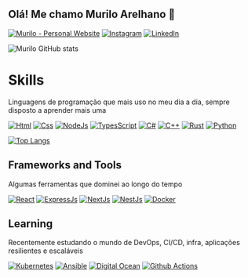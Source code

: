 ## Olá! Me chamo Murilo Arelhano 👋 

[![Murilo - Personal Website](https://img.shields.io/badge/Murilo-Personal_Website-2ea44f?style=for-the-badge)](https://muriloarelhano.com.br/)
[![Instagram](https://img.shields.io/badge/Instagram-100000?style=for-the-badge&logo=instagram&logoColor=white)](https://www.instagram.com/murilo_arelhano/)
[![LinkedIn](https://img.shields.io/badge/LinkedIn-0077B5?style=for-the-badge&logo=linkedin&logoColor=white)](https://www.linkedin.com/in/muriloarelhano/)


![Murilo GitHub stats](https://github-readme-stats.vercel.app/api?username=MuriloArelhano&show_icons=true&theme=dark)

# Skills

Linguagens de programação que mais uso no meu dia a dia, sempre disposto a aprender mais uma

[![Html](https://img.shields.io/badge/HTML5-E34F26?style=for-the-badge&logo=html5&logoColor=white)]()
[![Css](https://img.shields.io/badge/CSS3-1572B6?style=for-the-badge&logo=css3&logoColor=white)]()
[![NodeJs](https://img.shields.io/badge/Node.js-43853D?style=for-the-badge&logo=node.js&logoColor=white)]()
[![TypesScript](https://img.shields.io/badge/TypeScript-007ACC?style=for-the-badge&logo=typescript&logoColor=white)]()
[![C#](https://img.shields.io/badge/C%23-239120?style=for-the-badge&logo=c-sharp&logoColor=white)]()
[![C++](https://img.shields.io/badge/C%2B%2B-00599C?style=for-the-badge&logo=c%2B%2B&logoColor=white)]()
[![Rust](https://img.shields.io/badge/Rust-000000?style=for-the-badge&logo=rust&logoColor=white)]()
[![Python](https://img.shields.io/badge/Python-14354C?style=for-the-badge&logo=python&logoColor=white)]()

[![Top Langs](https://github-readme-stats.vercel.app/api/top-langs/?username=MuriloArelhano&layout=compact&theme=dark)](https://github.com/MuriloArelhano/github-readme-stats)

## Frameworks and Tools

Algumas ferramentas que dominei ao longo do tempo

[![React](https://img.shields.io/badge/React-20232A?style=for-the-badge&logo=react&logoColor=61DAFB)]()
[![ExpressJs](https://img.shields.io/badge/Express.js-404D59?style=for-the-badge)]()
[![NextJs](https://img.shields.io/badge/next.js-000000?style=for-the-badge&logo=nextdotjs&logoColor=white)]()
[![NestJs](https://img.shields.io/badge/nestjs-E0234E?style=for-the-badge&logo=nestjs&logoColor=white)]()
[![Docker](https://img.shields.io/badge/Docker-2CA5E0?style=for-the-badge&logo=docker&logoColor=white)]()

## Learning

Recentemente estudando o mundo de DevOps, CI/CD, infra, aplicações resilientes e escaláveis

[![Kubernetes](https://img.shields.io/badge/kubernetes-326ce5.svg?&style=for-the-badge&logo=kubernetes&logoColor=white)]()
[![Ansible](https://img.shields.io/badge/Ansible-000000?style=for-the-badge&logo=ansible&logoColor=white)]()
[![Digital Ocean](https://img.shields.io/badge/Digital_Ocean-0080FF?style=for-the-badge&logo=DigitalOcean&logoColor=white)]()
[![Github Actions](https://img.shields.io/badge/GitHub_Actions-2088FF?style=for-the-badge&logo=github-actions&logoColor=white)]()
